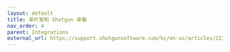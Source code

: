 ```yaml
---
layout: default
title: 审片室和 Shotgun 审看
nav_order: 4
parent: Integrations
external_url: https://support.shotgunsoftware.com/hc/en-us/articles/223949707-What-s-the-difference-between-Screening-Room-and-Shotgun-Review-
---
```

